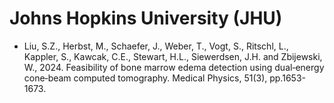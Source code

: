 # Johns Hopkins University (JHU)

* Liu, S.Z., Herbst, M., Schaefer, J., Weber, T., Vogt, S., Ritschl, L., Kappler, S., Kawcak, C.E., Stewart, H.L., Siewerdsen, J.H. and Zbijewski, W., 2024. Feasibility of bone marrow edema detection using dual‐energy cone‐beam computed tomography. Medical Physics, 51(3), pp.1653-1673.
